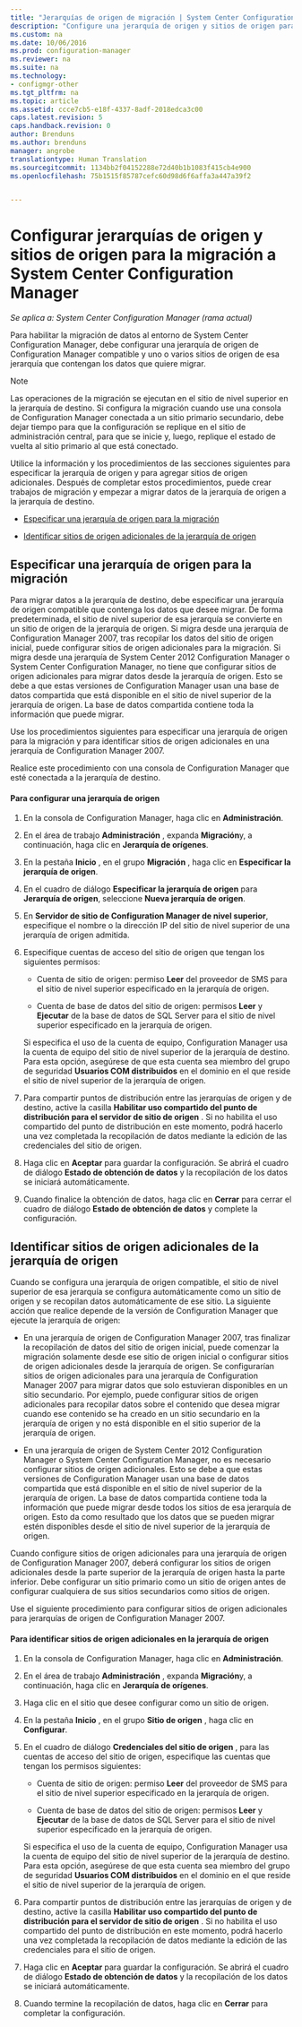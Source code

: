 ```yaml
---
title: "Jerarquías de origen de migración | System Center Configuration Manager"
description: "Configure una jerarquía de origen y sitios de origen para poder migrar datos al entorno de System Center Configuration Manager."
ms.custom: na
ms.date: 10/06/2016
ms.prod: configuration-manager
ms.reviewer: na
ms.suite: na
ms.technology:
- configmgr-other
ms.tgt_pltfrm: na
ms.topic: article
ms.assetid: ccce7cb5-e18f-4337-8adf-2018edca3c00
caps.latest.revision: 5
caps.handback.revision: 0
author: Brenduns
ms.author: brenduns
manager: angrobe
translationtype: Human Translation
ms.sourcegitcommit: 1134bb2f04152288e72d40b1b1083f415cb4e900
ms.openlocfilehash: 75b1515f85787cefc60d98d6f6affa3a447a39f2


---
```

# <a name="configuring-source-hierarchies-and-source-sites-for-migration-to-system-center-configuration-manager"></a>Configurar jerarquías de origen y sitios de origen para la migración a System Center Configuration Manager

*Se aplica a: System Center Configuration Manager (rama actual)*

Para habilitar la migración de datos al entorno de System Center Configuration Manager, debe configurar una jerarquía de origen de Configuration Manager compatible y uno o varios sitios de origen de esa jerarquía que contengan los datos que quiere migrar.  

> [!NOTE]  
>  Las operaciones de la migración se ejecutan en el sitio de nivel superior en la jerarquía de destino. Si configura la migración cuando use una consola de Configuration Manager conectada a un sitio primario secundario, debe dejar tiempo para que la configuración se replique en el sitio de administración central, para que se inicie y, luego, replique el estado de vuelta al sitio primario al que está conectado.  

 Utilice la información y los procedimientos de las secciones siguientes para especificar la jerarquía de origen y para agregar sitios de origen adicionales. Después de completar estos procedimientos, puede crear trabajos de migración y empezar a migrar datos de la jerarquía de origen a la jerarquía de destino.  

-   [Especificar una jerarquía de origen para la migración](#BKBM_ConfigSrcHierarchy)  

-   [Identificar sitios de origen adicionales de la jerarquía de origen](#BKBM_ConfigSrcSites)  

##  <a name="a-namebkbmconfigsrchierarchya-specify-a-source-hierarchy-for-migration"></a><a name="BKBM_ConfigSrcHierarchy"></a> Especificar una jerarquía de origen para la migración  
 Para migrar datos a la jerarquía de destino, debe especificar una jerarquía de origen compatible que contenga los datos que desee migrar. De forma predeterminada, el sitio de nivel superior de esa jerarquía se convierte en un sitio de origen de la jerarquía de origen. Si migra desde una jerarquía de Configuration Manager 2007, tras recopilar los datos del sitio de origen inicial, puede configurar sitios de origen adicionales para la migración. Si migra desde una jerarquía de System Center 2012 Configuration Manager o System Center Configuration Manager, no tiene que configurar sitios de origen adicionales para migrar datos desde la jerarquía de origen. Esto se debe a que estas versiones de Configuration Manager usan una base de datos compartida que está disponible en el sitio de nivel superior de la jerarquía de origen. La base de datos compartida contiene toda la información que puede migrar.  

 Use los procedimientos siguientes para especificar una jerarquía de origen para la migración y para identificar sitios de origen adicionales en una jerarquía de Configuration Manager 2007.  

 Realice este procedimiento con una consola de Configuration Manager que esté conectada a la jerarquía de destino.  

#### <a name="to-configure-a-source-hierarchy"></a>Para configurar una jerarquía de origen  

1.  En la consola de Configuration Manager, haga clic en **Administración**.  

2.  En el área de trabajo **Administración** , expanda **Migración**y, a continuación, haga clic en **Jerarquía de orígenes**.  

3.  En la pestaña **Inicio** , en el grupo **Migración** , haga clic en **Especificar la jerarquía de origen**.  

4.  En el cuadro de diálogo **Especificar la jerarquía de origen** para **Jerarquía de origen**, seleccione **Nueva jerarquía de origen**.  

5.  En **Servidor de sitio de Configuration Manager de nivel superior**, especifique el nombre o la dirección IP del sitio de nivel superior de una jerarquía de origen admitida.  

6.  Especifique cuentas de acceso del sitio de origen que tengan los siguientes permisos:  

    -   Cuenta de sitio de origen: permiso **Leer** del proveedor de SMS para el sitio de nivel superior especificado en la jerarquía de origen.  

    -   Cuenta de base de datos del sitio de origen: permisos **Leer** y **Ejecutar** de la base de datos de SQL Server para el sitio de nivel superior especificado en la jerarquía de origen.  

     Si especifica el uso de la cuenta de equipo, Configuration Manager usa la cuenta de equipo del sitio de nivel superior de la jerarquía de destino. Para esta opción, asegúrese de que esta cuenta sea miembro del grupo de seguridad **Usuarios COM distribuidos** en el dominio en el que reside el sitio de nivel superior de la jerarquía de origen.  

7.  Para compartir puntos de distribución entre las jerarquías de origen y de destino, active la casilla **Habilitar uso compartido del punto de distribución para el servidor de sitio de origen** . Si no habilita el uso compartido del punto de distribución en este momento, podrá hacerlo una vez completada la recopilación de datos mediante la edición de las credenciales del sitio de origen.  

8.  Haga clic en **Aceptar** para guardar la configuración. Se abrirá el cuadro de diálogo **Estado de obtención de datos** y la recopilación de los datos se iniciará automáticamente.  

9. Cuando finalice la obtención de datos, haga clic en **Cerrar** para cerrar el cuadro de diálogo **Estado de obtención de datos** y complete la configuración.  

##  <a name="a-namebkbmconfigsrcsitesa-identify-additional-source-sites-of-the-source-hierarchy"></a><a name="BKBM_ConfigSrcSites"></a> Identificar sitios de origen adicionales de la jerarquía de origen  
 Cuando se configura una jerarquía de origen compatible, el sitio de nivel superior de esa jerarquía se configura automáticamente como un sitio de origen y se recopilan datos automáticamente de ese sitio. La siguiente acción que realice depende de la versión de Configuration Manager que ejecute la jerarquía de origen:  

-   En una jerarquía de origen de Configuration Manager 2007, tras finalizar la recopilación de datos del sitio de origen inicial, puede comenzar la migración solamente desde ese sitio de origen inicial o configurar sitios de origen adicionales desde la jerarquía de origen. Se configurarían sitios de origen adicionales para una jerarquía de Configuration Manager 2007 para migrar datos que solo estuvieran disponibles en un sitio secundario. Por ejemplo, puede configurar sitios de origen adicionales para recopilar datos sobre el contenido que desea migrar cuando ese contenido se ha creado en un sitio secundario en la jerarquía de origen y no está disponible en el sitio superior de la jerarquía de origen.  

-   En una jerarquía de origen de System Center 2012 Configuration Manager o System Center Configuration Manager, no es necesario configurar sitios de origen adicionales. Esto se debe a que estas versiones de Configuration Manager usan una base de datos compartida que está disponible en el sitio de nivel superior de la jerarquía de origen. La base de datos compartida contiene toda la información que puede migrar desde todos los sitios de esa jerarquía de origen. Esto da como resultado que los datos que se pueden migrar estén disponibles desde el sitio de nivel superior de la jerarquía de origen.  

Cuando configure sitios de origen adicionales para una jerarquía de origen de Configuration Manager 2007, deberá configurar los sitios de origen adicionales desde la parte superior de la jerarquía de origen hasta la parte inferior. Debe configurar un sitio primario como un sitio de origen antes de configurar cualquiera de sus sitios secundarios como sitios de origen.  

Use el siguiente procedimiento para configurar sitios de origen adicionales para jerarquías de origen de Configuration Manager 2007.  

#### <a name="to-identify-additional-source-sites-in-the-source-hierarchy"></a>Para identificar sitios de origen adicionales en la jerarquía de origen  

1.  En la consola de Configuration Manager, haga clic en **Administración**.  

2.  En el área de trabajo **Administración** , expanda **Migración**y, a continuación, haga clic en **Jerarquía de orígenes**.  

3.  Haga clic en el sitio que desee configurar como un sitio de origen.  

4.  En la pestaña **Inicio** , en el grupo **Sitio de origen** , haga clic en **Configurar**.  

5.  En el cuadro de diálogo **Credenciales del sitio de origen** , para las cuentas de acceso del sitio de origen, especifique las cuentas que tengan los permisos siguientes:  

    -   Cuenta de sitio de origen: permiso **Leer** del proveedor de SMS para el sitio de nivel superior especificado en la jerarquía de origen.  

    -   Cuenta de base de datos del sitio de origen: permisos **Leer** y **Ejecutar** de la base de datos de SQL Server para el sitio de nivel superior especificado en la jerarquía de origen.  

    Si especifica el uso de la cuenta de equipo, Configuration Manager usa la cuenta de equipo del sitio de nivel superior de la jerarquía de destino. Para esta opción, asegúrese de que esta cuenta sea miembro del grupo de seguridad **Usuarios COM distribuidos** en el dominio en el que reside el sitio de nivel superior de la jerarquía de origen.  

6.  Para compartir puntos de distribución entre las jerarquías de origen y de destino, active la casilla **Habilitar uso compartido del punto de distribución para el servidor de sitio de origen** . Si no habilita el uso compartido del punto de distribución en este momento, podrá hacerlo una vez completada la recopilación de datos mediante la edición de las credenciales para el sitio de origen.  

7.  Haga clic en **Aceptar** para guardar la configuración. Se abrirá el cuadro de diálogo **Estado de obtención de datos** y la recopilación de los datos se iniciará automáticamente.  

8.  Cuando termine la recopilación de datos, haga clic en **Cerrar** para completar la configuración.  



<!--HONumber=Nov16_HO1-->


